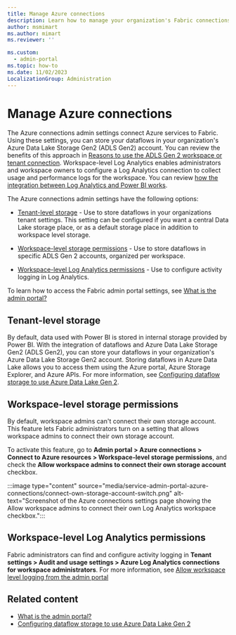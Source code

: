 ```yaml
---
title: Manage Azure connections
description: Learn how to manage your organization's Fabric connections to Azure services.
author: msmimart
ms.author: mimart
ms.reviewer: ''

ms.custom:
  - admin-portal
ms.topic: how-to
ms.date: 11/02/2023
LocalizationGroup: Administration
---
```


# Manage Azure connections

The Azure connections admin settings connect Azure services to Fabric. Using these settings, you can store your dataflows in your organization's Azure Data Lake Storage Gen2 (ADLS Gen2) account. You can review the benefits of this approach in [Reasons to use the ADLS Gen 2 workspace or tenant connection](/power-bi/transform-model/dataflows/dataflows-azure-data-lake-storage-integration#reasons-to-use-the-adls-gen-2-workspace-or-tenant-connection). Workspace-level Log Analytics enables administrators and workspace owners to configure a Log Analytics connection to collect usage and performance logs for the workspace. You can review [how the integration between Log Analytics and Power BI works](/power-bi/transform-model/log-analytics/desktop-log-analytics-overview).

The Azure connections admin settings have the following options:

* [Tenant-level storage](#tenant-level-storage) - Use to store dataflows in your organizations tenant settings. This setting can be configured if you want a central Data Lake storage place, or as a default storage place in addition to workspace level storage.

* [Workspace-level storage permissions](#workspace-level-storage-permissions) - Use to store dataflows in specific ADLS Gen 2 accounts, organized per workspace.

* [Workspace-level Log Analytics permissions](#Workspace-level-Log-Analytics-permissions) - Use to configure activity logging in Log Analytics.

To learn how to access the Fabric admin portal settings, see [What is the admin portal?](admin-center.md)

## Tenant-level storage

By default, data used with Power BI is stored in internal storage provided by Power BI. With the integration of dataflows and Azure Data Lake Storage Gen2 (ADLS Gen2), you can store your dataflows in your organization's Azure Data Lake Storage Gen2 account. Storing dataflows in Azure Data Lake allows you to access them using the Azure portal, Azure Storage Explorer, and Azure APIs. For more information, see [Configuring dataflow storage to use Azure Data Lake Gen 2](/power-bi/transform-model/dataflows/dataflows-azure-data-lake-storage-integration).

## Workspace-level storage permissions

By default, workspace admins can't connect their own storage account. This feature lets Fabric administrators turn on a setting that allows workspace admins to connect their own storage account.

To activate this feature, go to **Admin portal > Azure connections > Connect to Azure resources > Workspace-level storage permissions**, and check the **Allow workspace admins to connect their own storage account** checkbox.

  :::image type="content" source="media/service-admin-portal-azure-connections/connect-own-storage-account-switch.png" alt-text="Screenshot of the Azure connections settings page showing the Allow workspace admins to connect their own Log Analytics workspace checkbox.":::

## Workspace-level Log Analytics permissions 

Fabric administrators can find and configure activity logging in **Tenant settings > Audit and usage settings > Azure Log Analytics connections for workspace administrators**. For more information, see [Allow workspace level logging from the admin portal](/power-bi/transform-model/log-analytics/desktop-log-analytics-configure#allow-workspace-level-logging-from-the-admin-portal)

## Related content

- [What is the admin portal?](admin-center.md)
- [Configuring dataflow storage to use Azure Data Lake Gen 2](/power-bi/transform-model/dataflows/dataflows-azure-data-lake-storage-integration)

